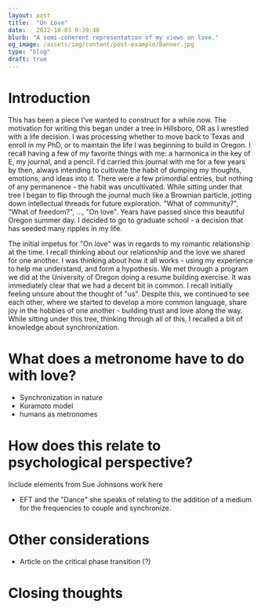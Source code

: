 ```yaml
---
layout: post
title:  "On Love"
date:   2022-10-03 9:39:40
blurb: "A semi-coherent representation of my views on love."
og_image: /assets/img/content/post-example/Banner.jpg
type: "blog"
draft: true
---
```



# Introduction

This has been a piece I've wanted to construct for a while now. The motivation for writing this began under a tree in Hillsboro, OR as I wrestled with a life decision. I was processing whether to move back to Texas and enroll in my PhD, or to maintain the life I was beginning to build in Oregon. I recall having a few of my favorite things with me: a harmonica in the key of E, my journal, and a pencil. I'd carried this journal with me for a few years by then, always intending to cultivate the habit of dumping my thoughts, emotions, and ideas into it. There were a few primordial entries, but nothing of any permanence - the habit was uncultivated. While sitting under that tree I began to flip through the journal much like a Brownian particle, jotting down intellectual threads for future exploration. "What of community?", "What of freedom?", ..., "On love". Years have passed since this beautiful Oregon summer day. I decided to go to graduate school - a decision that has seeded many ripples in my life.

The initial impetus for "On love" was in regards to my romantic relationship at the time. I recall thinking about our relationship and the love we shared for one another. I was thinking about how it all works - using my experience to help me understand, and form a hypothesis. We met through a program we did at the University of Oregon doing a resume building exercise. It was immediately clear that we had a decent bit in common. I recall initially feeling unsure about the thought of "us". Despite this, we continued to see each other, where we started to develop a more common language, share joy in the hobbies of one another - building trust and love along the way. While sitting under this tree, thinking through all of this, I recalled a bit of knowledge about synchronization.

# What does a metronome have to do with love?

- Synchronization in nature
- Kuramoto model
- humans as metronomes

# How does this relate to psychological perspective?

Include elements from Sue Johnsons work here
- EFT and the "Dance" she speaks of relating to the addition of a medium for the frequencies to couple and synchronize.

# Other considerations

- Article on the critical phase transition (?)

# Closing thoughts

